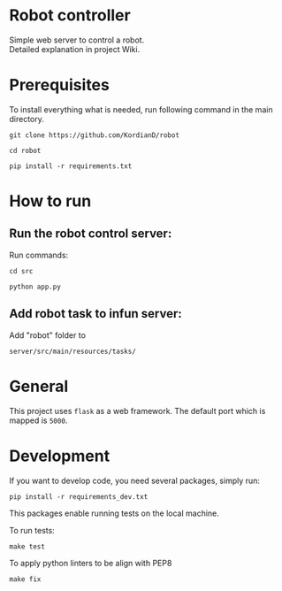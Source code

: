 # Robot controller
Simple web server to control a robot.  
Detailed explanation in project Wiki.

# Prerequisites
To install everything what is needed, run following command in the main directory.
    
    git clone https://github.com/KordianD/robot
    
    cd robot
        
    pip install -r requirements.txt


# How to run
## Run the robot control server:
Run commands:

    cd src

    python app.py

## Add robot task to infun server:
Add "robot" folder to 

    server/src/main/resources/tasks/

    
# General 

This project uses `flask` as a web framework.
The default port which is mapped is `5000`.


# Development

If you want to develop code, you need several packages, simply run:

    pip install -r requirements_dev.txt
    
This packages enable running tests on the local machine.

To run tests:

    make test

To apply python linters  to be align with PEP8

    make fix
